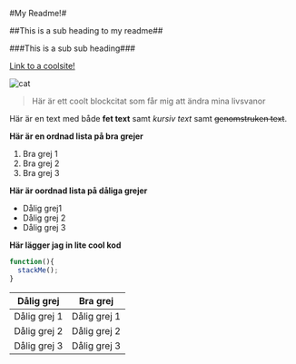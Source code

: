 #My Readme!#

##This is a sub heading to my readme##

###This is a sub sub heading###

[Link to a coolsite!](https://github.com/adam-p/markdown-here/wiki/Markdown-Cheatsheet#headers)

![cat](https://camo.githubusercontent.com/0b25b4e7eff10a7e53bf38a2b1eff0bcc8137d91/687474703a2f2f706c6163656b697474656e2e636f6d2e73332e616d617a6f6e6177732e636f6d2f686f6d65706167652d73616d706c65732f3430382f3238372e6a7067)

> Här är ett coolt blockcitat som får mig att ändra mina livsvanor

Här är en text med både **fet text** samt *kursiv text* samt ~~genomstruken text~~.

**Här är en ordnad lista på bra grejer**

1. Bra grej 1
2. Bra grej 2
3. Bra grej 3

**Här är oordnad lista på dåliga grejer**

* Dålig grej1
* Dålig grej 2
* Dålig grej 3

**Här lägger jag in lite cool kod**

```javascript
function(){
  stackMe();
}
```

|**Dålig grej**|**Bra grej**|
|--------------|------------|
|Dålig grej 1  |Dålig grej 1|
|Dålig grej 2  |Dålig grej 2|
|Dålig grej 3  |Dålig grej 3|